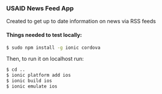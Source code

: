 ### USAID News Feed App

Created to get up to date information on news via RSS feeds

#### Things needed to test locally:

```bash
$ sudo npm install -g ionic cordova
```

Then, to run it on localhost run:

```bash
$ cd ..
$ ionic platform add ios
$ ionic build ios
$ ionic emulate ios
```